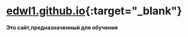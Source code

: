 # [edwl1.github.io](https://edwl1.github.io){:target="_blank"}
**Это сайт,предназначенный для обучения**
